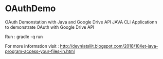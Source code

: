 # OAuthDemo
OAuth Demonstation with Java and Google Drive API
JAVA CLI Applicationn to demonstrate OAuth with Google Drive API

Run : gradle -q run

For more information visit : http://devniatsliit.blogspot.com/2018/10/let-java-program-access-your-files-in.html
